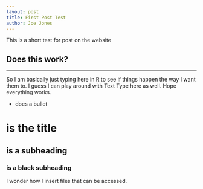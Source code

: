 ```yaml
---
layout: post
title: First Post Test
author: Joe Jones
---
```


This is a short test for post on the website

## Does this work? 
-----

So I am basically just typing here in R to see if things happen the way I want them to. I guess I can play around with Text Type here as well. Hope everything works.

* does a bullet

# is the title
## is a subheading
### is a black subheading

I wonder how I insert files that can be accessed. 

